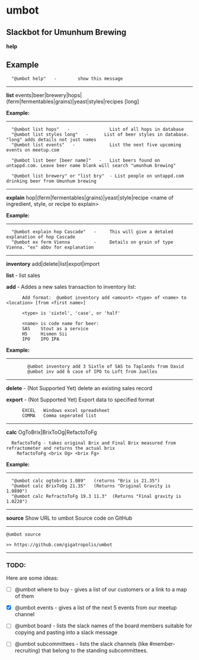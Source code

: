 # umbot
## Slackbot for Umunhum Brewing 

  **help**

  **Example**
---
      "@umbot help"   -        show this message
---

  **list**      events|beer|brewery|hops|(ferm|fermentables|grains)|yeast|styles|recipes   [long]

  **Example:**

----
      "@umbot list hops"   -               List of all hops in database
      "@umbot list styles long"   -      List of beer styles in database. "long" adds details not just names
      "@umbot list events"   -             List the next five upcoming events on meetup.com

      "@umbot list beer [beer name]"   -   List beers found on untappd.com. Leave beer name blank will search "umunhum brewing"

      "@umbot list brewery" or "list bry"  - List people on untappd.com drinking beer from Umunhum brewing

---

  **explain**   hop|(ferm|fermentables|grains)|yeast|style|recipe  <name of ingredient, style, or recipe to explain>

  **Example:**

---
      "@umbot explain hop Cascade"   -     This will give a detaled explanation of hop Cascade
      "@umbot ex ferm Vienna         -     Details on grain of type Vienna. "ex" abbv for explanation
---

  **inventory** add|delete|list|expot|import

  **list** - list sales

  **add** - Addes a new sales transaction to inventory list:

          Add format:  @umbot inventory add <amount> <type> of <name> to <location> [from <first name>]

          <type> is 'sixtel', 'case', or 'half'

          <name> is code name for beer:
          SAS    Stout as a service
          HS     Hismen Sii
          IPO    IPO IPA

  **Example:**

---
            @umbot inventory add 3 Sixtle of SAS to Taplands from David
            @umbot inv add 6 case of IPO to Loft from Juelles
---

  **delete** - (Not Supported Yet) delete an existing sales record

  **export** - (Not Supported Yet) Export data to specified format

          EXCEL   Windows excel spreadsheet
          COMMA   Comma seperated list

---
  **calc**      OgToBrix|BrixToOg|RefactoToFg

      RefactoToFg - takes original Brix and Final Brix measured from refractometer and returns the actual brix
        RefactoToFg <brix Og> <brix Fg>


  **Example:**

---
      "@umbot calc ogtobrix 1.089"   (returns "Brix is 21.35")
      "@umbot calc BrixToOg 21.35"   (Returns "Original Gravity is 1.0890")
      "@umbot calc RefractoToFg 19.3 11.3"  (Returns "Final gravity is 1.0228")

---    

  **source**    Show URL to umbot Source code on GitHub

---
    @umbot source

    >> https://github.com/gigatropolis/umbot
---

### TODO:

Here are some ideas:
- [ ] @umbot where to buy - gives a list of our customers or a link to a map of them
- [x] @umbot events - gives a list of the next 5 events from our meetup channel 
- [ ] @umbot board - lists the slack names of the board members suitable for copying and pasting into a slack message
- [ ] @umbot subcommittees - lists the slack channels (like #member-recruiting) that belong to the standing subcommittees.

